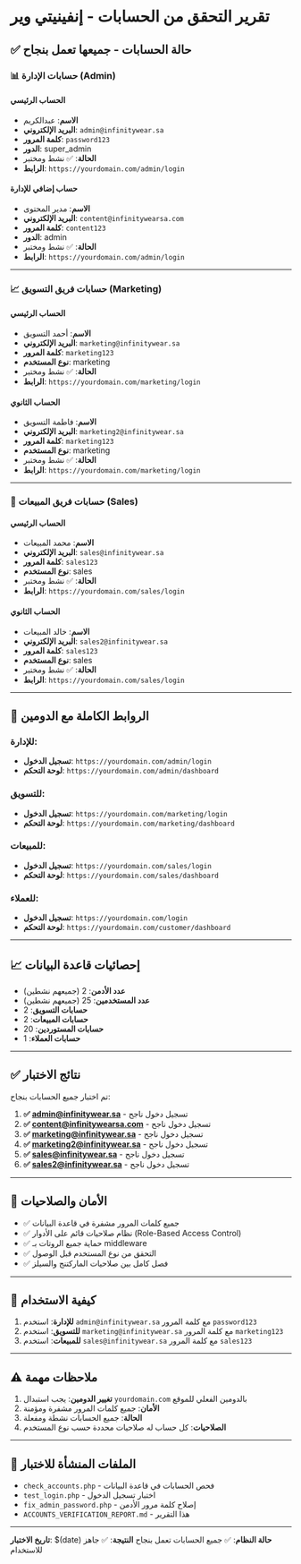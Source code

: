 # تقرير التحقق من الحسابات - إنفينيتي وير

## ✅ حالة الحسابات - جميعها تعمل بنجاح

### 📊 **حسابات الإدارة (Admin)**

#### الحساب الرئيسي
- **الاسم**: عبدالكريم
- **البريد الإلكتروني**: `admin@infinitywear.sa`
- **كلمة المرور**: `password123`
- **الدور**: super_admin
- **الحالة**: ✅ نشط ومختبر
- **الرابط**: `https://yourdomain.com/admin/login`

#### حساب إضافي للإدارة
- **الاسم**: مدير المحتوى
- **البريد الإلكتروني**: `content@infinitywearsa.com`
- **كلمة المرور**: `content123`
- **الدور**: admin
- **الحالة**: ✅ نشط ومختبر
- **الرابط**: `https://yourdomain.com/admin/login`

---

### 📈 **حسابات فريق التسويق (Marketing)**

#### الحساب الرئيسي
- **الاسم**: أحمد التسويق
- **البريد الإلكتروني**: `marketing@infinitywear.sa`
- **كلمة المرور**: `marketing123`
- **نوع المستخدم**: marketing
- **الحالة**: ✅ نشط ومختبر
- **الرابط**: `https://yourdomain.com/marketing/login`

#### الحساب الثانوي
- **الاسم**: فاطمة التسويق
- **البريد الإلكتروني**: `marketing2@infinitywear.sa`
- **كلمة المرور**: `marketing123`
- **نوع المستخدم**: marketing
- **الحالة**: ✅ نشط ومختبر
- **الرابط**: `https://yourdomain.com/marketing/login`

---

### 💼 **حسابات فريق المبيعات (Sales)**

#### الحساب الرئيسي
- **الاسم**: محمد المبيعات
- **البريد الإلكتروني**: `sales@infinitywear.sa`
- **كلمة المرور**: `sales123`
- **نوع المستخدم**: sales
- **الحالة**: ✅ نشط ومختبر
- **الرابط**: `https://yourdomain.com/sales/login`

#### الحساب الثانوي
- **الاسم**: خالد المبيعات
- **البريد الإلكتروني**: `sales2@infinitywear.sa`
- **كلمة المرور**: `sales123`
- **نوع المستخدم**: sales
- **الحالة**: ✅ نشط ومختبر
- **الرابط**: `https://yourdomain.com/sales/login`

---

## 🔗 **الروابط الكاملة مع الدومين**

### للإدارة:
- **تسجيل الدخول**: `https://yourdomain.com/admin/login`
- **لوحة التحكم**: `https://yourdomain.com/admin/dashboard`

### للتسويق:
- **تسجيل الدخول**: `https://yourdomain.com/marketing/login`
- **لوحة التحكم**: `https://yourdomain.com/marketing/dashboard`

### للمبيعات:
- **تسجيل الدخول**: `https://yourdomain.com/sales/login`
- **لوحة التحكم**: `https://yourdomain.com/sales/dashboard`

### للعملاء:
- **تسجيل الدخول**: `https://yourdomain.com/login`
- **لوحة التحكم**: `https://yourdomain.com/customer/dashboard`

---

## 📈 **إحصائيات قاعدة البيانات**

- **عدد الأدمن**: 2 (جميعهم نشطين)
- **عدد المستخدمين**: 25 (جميعهم نشطين)
- **حسابات التسويق**: 2
- **حسابات المبيعات**: 2
- **حسابات المستوردين**: 20
- **حسابات العملاء**: 1

---

## ✅ **نتائج الاختبار**

تم اختبار جميع الحسابات بنجاح:

1. **✅ admin@infinitywear.sa** - تسجيل دخول ناجح
2. **✅ content@infinitywearsa.com** - تسجيل دخول ناجح
3. **✅ marketing@infinitywear.sa** - تسجيل دخول ناجح
4. **✅ marketing2@infinitywear.sa** - تسجيل دخول ناجح
5. **✅ sales@infinitywear.sa** - تسجيل دخول ناجح
6. **✅ sales2@infinitywear.sa** - تسجيل دخول ناجح

---

## 🔐 **الأمان والصلاحيات**

- ✅ جميع كلمات المرور مشفرة في قاعدة البيانات
- ✅ نظام صلاحيات قائم على الأدوار (Role-Based Access Control)
- ✅ حماية جميع الروتات بـ middleware
- ✅ التحقق من نوع المستخدم قبل الوصول
- ✅ فصل كامل بين صلاحيات الماركتنج والسيلز

---

## 🚀 **كيفية الاستخدام**

1. **للإدارة**: استخدم `admin@infinitywear.sa` مع كلمة المرور `password123`
2. **للتسويق**: استخدم `marketing@infinitywear.sa` مع كلمة المرور `marketing123`
3. **للمبيعات**: استخدم `sales@infinitywear.sa` مع كلمة المرور `sales123`

---

## ⚠️ **ملاحظات مهمة**

1. **تغيير الدومين**: يجب استبدال `yourdomain.com` بالدومين الفعلي للموقع
2. **الأمان**: جميع كلمات المرور مشفرة ومؤمنة
3. **الحالة**: جميع الحسابات نشطة ومفعلة
4. **الصلاحيات**: كل حساب له صلاحيات محددة حسب نوع المستخدم

---

## 📝 **الملفات المنشأة للاختبار**

- `check_accounts.php` - فحص الحسابات في قاعدة البيانات
- `test_login.php` - اختبار تسجيل الدخول
- `fix_admin_password.php` - إصلاح كلمة مرور الأدمن
- `ACCOUNTS_VERIFICATION_REPORT.md` - هذا التقرير

---

**تاريخ الاختبار**: $(date)
**حالة النظام**: ✅ جميع الحسابات تعمل بنجاح
**النتيجة**: ✅ جاهز للاستخدام
